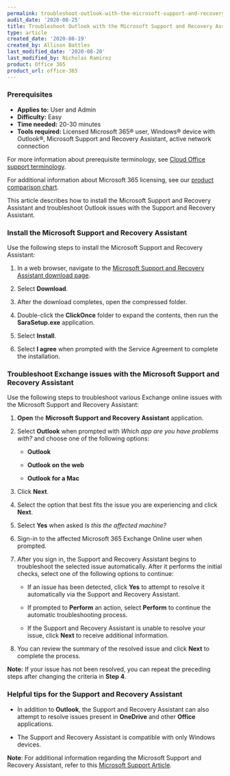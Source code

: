 ```yaml
---
permalink: troubleshoot-outlook-with-the-microsoft-support-and-recovery-assistant/
audit_date: '2020-08-25'
title: Troubleshoot Outlook with the Microsoft Support and Recovery Assistant
type: article
created_date: '2020-08-19'
created_by: Allison Battles
last_modified_date: '2020-08-20'
last_modified_by: Nicholas Ramirez
product: Office 365
product_url: office-365
---
```


### Prerequisites 

- **Applies to:** User and Admin
- **Difficulty:** Easy
- **Time needed:** 20-30 minutes
- **Tools required:** Licensed Microsoft 365&reg; user, Windows&reg; device with Outlook&reg;, Microsoft Support and Recovery Assistant, active network connection

For more information about prerequisite terminology, see [Cloud Office support terminology](/how-to/cloud-office-support-terminology).

For additional information about Microsoft 365 licensing, see our [product comparison chart](https://www.rackspace.com/sites/default/files/2020-06/Rackspace-Data-Sheet-Microsoft-365-Plans-and-Pricing-Sheet-CLO-TSK-1487.pdf).


This article describes how to install the Microsoft Support and Recovery Assistant and troubleshoot Outlook issues with the Support and Recovery Assistant.

### Install the Microsoft Support and Recovery Assistant

Use the following steps to install the Microsoft Support and Recovery Assistant:

1. In a web browser, navigate to the [Microsoft Support and Recovery Assistant download page](https://www.microsoft.com/en-us/download/100607).

2. Select **Download**.

3. After the download completes, open the compressed folder.

4. Double-click the **ClickOnce** folder to expand the contents, then run the **SaraSetup.exe** application.

5. Select **Install**.

6. Select **I agree** when prompted with the Service Agreement to complete the installation.


### Troubleshoot Exchange issues with the Microsoft Support and Recovery Assistant


Use the following steps to troubleshoot various Exchange online issues with the Microsoft Support and Recovery Assistant:

1. **Open** the **Microsoft Support and Recovery Assistant** application.

2. Select **Outlook** when prompted with *Which app are you have problems with?* and choose one of the following options:

     - **Outlook**

     - **Outlook on the web**

     - **Outlook for a Mac**

3. Click **Next**.

4. Select the option that best fits the issue you are experiencing and click **Next**.

5. Select **Yes** when asked *Is this the affected machine?*

6. Sign-in to the affected Microsoft 365 Exchange Online user when prompted.

7. After you sign in, the Support and Recovery Assistant begins to troubleshoot the selected issue automatically. After it
   performs the initial checks, select one of the following options to continue:

     - If an issue has been detected, click **Yes** to attempt to resolve it automatically via the Support and Recovery Assistant.

     - If prompted to **Perform** an action, select **Perform** to continue the automatic troubleshooting process.

     - If the Support and Recovery Assistant is unable to resolve your issue, click **Next** to receive additional information.

8. You can review the summary of the resolved issue and click **Next** to complete the process.

**Note:** If your issue has not been resolved, you can repeat the preceding steps after changing the criteria in **Step 4**.

### Helpful tips for the Support and Recovery Assistant


- In addition to **Outlook**, the Support and Recovery Assistant can also attempt to resolve issues present in **OneDrive** and other **Office** applications.

- The Support and Recovery Assistant is compatible with only Windows devices.

**Note**: For additional information regarding the Microsoft Support and Recovery Assistant, refer to this [Microsoft Support Article](https://support.microsoft.com/en-us/office/about-the-microsoft-support-and-recovery-assistant-e90bb691-c2a7-4697-a94f-88836856c72f).

